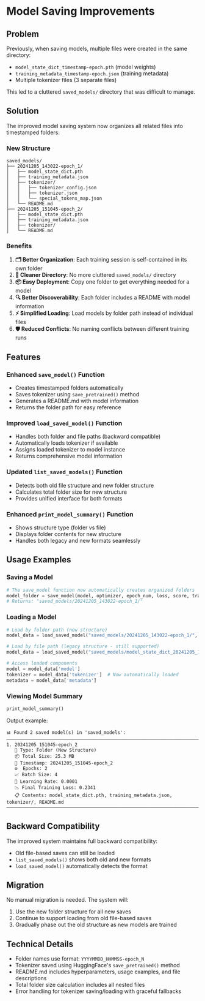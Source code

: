 # Model Saving Improvements

## Problem
Previously, when saving models, multiple files were created in the same directory:
- `model_state_dict_timestamp-epoch.pth` (model weights)
- `training_metadata_timestamp-epoch.json` (training metadata)
- Multiple tokenizer files (3 separate files)

This led to a cluttered `saved_models/` directory that was difficult to manage.

## Solution
The improved model saving system now organizes all related files into timestamped folders:

### New Structure
```
saved_models/
├── 20241205_143022-epoch_1/
│   ├── model_state_dict.pth
│   ├── training_metadata.json
│   ├── tokenizer/
│   │   ├── tokenizer_config.json
│   │   ├── tokenizer.json
│   │   └── special_tokens_map.json
│   └── README.md
├── 20241205_151045-epoch_2/
│   ├── model_state_dict.pth
│   ├── training_metadata.json
│   ├── tokenizer/
│   └── README.md
```

### Benefits

1. **🗂️ Better Organization**: Each training session is self-contained in its own folder
2. **🧹 Cleaner Directory**: No more cluttered `saved_models/` directory
3. **📦 Easy Deployment**: Copy one folder to get everything needed for a model
4. **🔍 Better Discoverability**: Each folder includes a README with model information
5. **⚡ Simplified Loading**: Load models by folder path instead of individual files
6. **🛡️ Reduced Conflicts**: No naming conflicts between different training runs

## Features

### Enhanced `save_model()` Function
- Creates timestamped folders automatically
- Saves tokenizer using `save_pretrained()` method
- Generates a README.md with model information
- Returns the folder path for easy reference

### Improved `load_saved_model()` Function
- Handles both folder and file paths (backward compatible)
- Automatically loads tokenizer if available
- Assigns loaded tokenizer to model instance
- Returns comprehensive model information

### Updated `list_saved_models()` Function
- Detects both old file structure and new folder structure
- Calculates total folder size for new structure
- Provides unified interface for both formats

### Enhanced `print_model_summary()` Function
- Shows structure type (folder vs file)
- Displays folder contents for new structure
- Handles both legacy and new formats seamlessly

## Usage Examples

### Saving a Model
```python
# The save_model function now automatically creates organized folders
model_folder = save_model(model, optimizer, epoch_num, loss, score, training_size)
# Returns: "saved_models/20241205_143022-epoch_1/"
```

### Loading a Model
```python
# Load by folder path (new structure)
model_data = load_saved_model("saved_models/20241205_143022-epoch_1/", Model)

# Load by file path (legacy structure - still supported)
model_data = load_saved_model("saved_models/model_state_dict_20241205_143022-1.pth", Model)

# Access loaded components
model = model_data['model']
tokenizer = model_data['tokenizer']  # Now automatically loaded
metadata = model_data['metadata']
```

### Viewing Model Summary
```python
print_model_summary()
```

Output example:
```
📊 Found 2 saved model(s) in 'saved_models':
────────────────────────────────────────────────────────────────────────────────
1. 20241205_151045-epoch_2
   📁 Type: Folder (New Structure)
   📦 Total Size: 25.3 MB
   📅 Timestamp: 20241205_151045-epoch_2
   ⚙️  Epochs: 2
   📈 Batch Size: 4
   🎯 Learning Rate: 0.0001
   📉 Final Training Loss: 0.2341
   📋 Contents: model_state_dict.pth, training_metadata.json, tokenizer/, README.md
────────────────────────────────────────────────────────────────────────────────
```

## Backward Compatibility
The improved system maintains full backward compatibility:
- Old file-based saves can still be loaded
- `list_saved_models()` shows both old and new formats
- `load_saved_model()` automatically detects the format

## Migration
No manual migration is needed. The system will:
1. Use the new folder structure for all new saves
2. Continue to support loading from old file-based saves
3. Gradually phase out the old structure as new models are trained

## Technical Details
- Folder names use format: `YYYYMMDD_HHMMSS-epoch_N`
- Tokenizer saved using HuggingFace's `save_pretrained()` method
- README.md includes hyperparameters, usage examples, and file descriptions
- Total folder size calculation includes all nested files
- Error handling for tokenizer saving/loading with graceful fallbacks